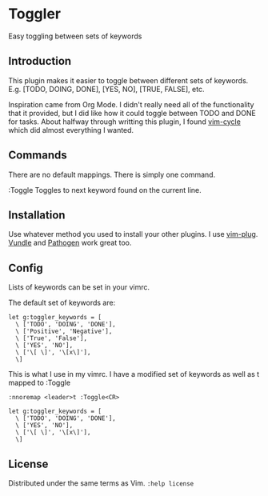 # Toggler

Easy toggling between sets of keywords

## Introduction

This plugin makes it easier to toggle between different sets of keywords. E.g.
[TODO, DOING, DONE], [YES, NO], [TRUE, FALSE], etc.

Inspiration came from Org Mode. I didn't really need all of the functionality
that it provided, but I did like how it could toggle between TODO and DONE for
tasks. About halfway through writting this plugin, I found
[vim-cycle](https://github.com/zef/vim-cycle) which did almost everything I
wanted.

## Commands

There are no default mappings. There is simply one command.

:Toggle           Toggles to next keyword found on the current line.

## Installation

Use whatever method you used to install your other plugins. I use
[vim-plug](https://github.com/junegunn/vim-plug).
[Vundle](https://github.com/VundleVim/Vundle.vim) and
[Pathogen](https://github.com/tpope/vim-pathogen) work great too.

## Config

Lists of keywords can be set in your vimrc.

The default set of keywords are:

```
let g:toggler_keywords = [
  \ ['TODO', 'DOING', 'DONE'],
  \ ['Positive', 'Negative'],
  \ ['True', 'False'],
  \ ['YES', 'NO'],
  \ ['\[ \]', '\[x\]'],
  \]
```


This is what I use in my vimrc. I have a modified set of keywords as well as
<leader>t mapped to :Toggle

```
:nnoremap <leader>t :Toggle<CR>

let g:toggler_keywords = [
  \ ['TODO', 'DOING', 'DONE'],
  \ ['YES', 'NO'],
  \ ['\[ \]', '\[x\]'],
  \]
```

## License

Distributed under the same terms as Vim. `:help license`
